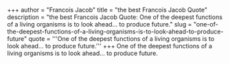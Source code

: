 +++
author = "Francois Jacob"
title = "the best Francois Jacob Quote"
description = "the best Francois Jacob Quote: One of the deepest functions of a living organisms is to look ahead... to produce future."
slug = "one-of-the-deepest-functions-of-a-living-organisms-is-to-look-ahead-to-produce-future"
quote = '''One of the deepest functions of a living organisms is to look ahead... to produce future.'''
+++
One of the deepest functions of a living organisms is to look ahead... to produce future.
